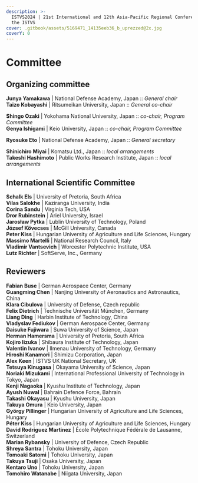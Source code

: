 ```yaml
---
description: >-
  ISTVS2024 | 21st International and 12th Asia-Pacific Regional Conference of
  the ISTVS
cover: .gitbook/assets/5169471_14135eeb36_b_uprezzed@2x.jpg
coverY: 0
---
```


# Committee

## Organizing committee

**Junya Yamakawa** | National Defense Academy, Japan :: _General chair_\
**Taizo Kobayashi** | Ritsumeikan University, Japan :: _General co-chair_

**Shingo Ozaki** | Yokohama National University, Japan :: _co-chair, Program Committee_\
**Genya Ishigami** | Keio University, Japan :: _co-chair, Program Committee_

**Ryosuke Eto** | National Defense Academy, Japan :: _General secretary_

**Shinichiro Miyai** | Komatsu Ltd., Japan :: _local arrangements_\
**Takeshi Hashimoto** | Public Works Research Institute, Japan :: _local arrangements_

## International Scientific Committee

**Schalk Els** | University of Pretoria, South Africa\
**Vilas Salokhe** | Kaziranga University, India\
**Corina Sandu** | Virginia Tech, USA\
**Dror Rubinstein** | Ariel University, Israel\
**Jarosław Pytka** | Lublin University of Technology, Poland\
**József Kövecses** | McGill University, Canada\
**Peter Kiss** | Hungarian University of Agriculture and Life Sciences, Hungary\
**Massimo Martelli** | National Research Council, Italy\
**Vladimir Vantsevich**  | Worcester Polytechnic Institute, USA\
**Lutz Richter** | SoftServe, Inc., Germany

## Reviewers

**Fabian Buse** | German Aerospace Center, Germany\
**Guangming Chen** | Nanjing University of Aeronautics and Astronautics, China\
**Klara Cibulova** | University of Defense, Czech republic\
**Felix Dietrich** | Technische Universität München, Germany\
**Liang Ding** | Harbin Institute of Technology, China\
**Vladyslav Fediukov** | German Aerospace Center, Germany\
**Daisuke Fujiwara** | Suwa University of Science, Japan\
**Herman Hamersma** | University of Pretoria, South Africa\
**Kojiro Iizuka** | Shibaura Institute of Technology, Japan\
**Valentin Ivanov** | Ilmenau University of Technology, Germany\
**Hiroshi Kanamori** | Shimizu Corporation, Japan\
**Alex Keen** | ISTVS UK National Secretary, UK\
**Tetsuya Kinugasa** | Okayama University of Science, Japan\
**Noriaki Mizukami** | International Professional University of Technology in Tokyo, Japan\
**Kenji Nagaoka** | Kyushu Institute of Technology, Japan\
**Ayush Nuwal** | Bahrain Defence Force, Bahrain\
**Takashi Okayasu** | Kyushu University, Japan\
**Takuya Omura** | Keio University, Japan\
**György Pillinger** | Hungarian University of Agriculture and Life Sciences, Hungary\
**Péter Kiss** | Hungarian University of Agriculture and Life Sciences, Hungary\
**David Rodriguez Martinez** | École Polytechnique Fédérale de Lausanne, Switzerland\
**Marian Rybansky** | University of Defence, Czech Republic\
**Shreya Santra** | Tohoku University, Japan\
**Tomoaki Satomi** | Tohoku University, Japan\
**Takuya Tsuji** | Osaka University, Japan\
**Kentaro Uno** | Tohoku University, Japan\
**Tomohiro Watanabe** | Niigata University, Japan
